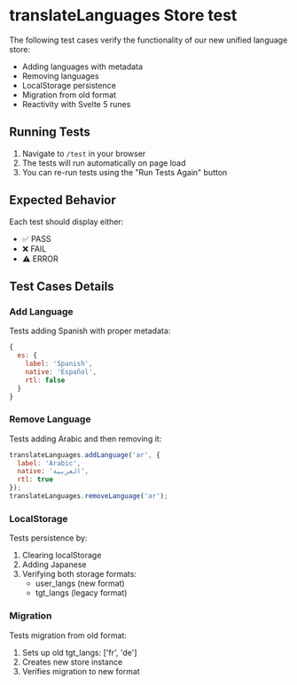 # translateLanguages Store test

The following test cases verify the functionality of our new unified language store:

- Adding languages with metadata
- Removing languages
- LocalStorage persistence
- Migration from old format
- Reactivity with Svelte 5 runes

## Running Tests

1. Navigate to `/test` in your browser
2. The tests will run automatically on page load
3. You can re-run tests using the "Run Tests Again" button

## Expected Behavior

Each test should display either:
- ✅ PASS
- ❌ FAIL
- ⚠️ ERROR

## Test Cases Details

### Add Language
Tests adding Spanish with proper metadata:
```javascript
{
  es: {
    label: 'Spanish',
    native: 'Español',
    rtl: false
  }
}
```

### Remove Language
Tests adding Arabic and then removing it:
```javascript
translateLanguages.addLanguage('ar', {
  label: 'Arabic',
  native: 'العربية',
  rtl: true
});
translateLanguages.removeLanguage('ar');
```

### LocalStorage
Tests persistence by:
1. Clearing localStorage
2. Adding Japanese
3. Verifying both storage formats:
   - user_langs (new format)
   - tgt_langs (legacy format)

### Migration
Tests migration from old format:
1. Sets up old tgt_langs: ['fr', 'de']
2. Creates new store instance
3. Verifies migration to new format